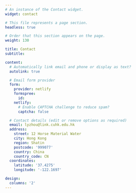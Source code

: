 ```yaml
---
# An instance of the Contact widget.
widget: contact

# This file represents a page section.
headless: true

# Order that this section appears on the page.
weight: 130

title: Contact
subtitle:

content:
  # Automatically link email and phone or display as text?
  autolink: true

  # Email form provider
  form:
    provider: netlify
    formspree:
      id:
    netlify:
      # Enable CAPTCHA challenge to reduce spam?
      captcha: false

  # Contact details (edit or remove options as required)
  email: lyzhou@link.cuhk.edu.hk
  address:
    street: 12 Horse Material Water
    city: Hong Kong
    region: Shatin
    postcode: '999077'
    country: China
    country_code: CN
  coordinates:
    latitude: '37.4275'
    longitude: '-122.1697'

design:
  columns: '2'
---
```

